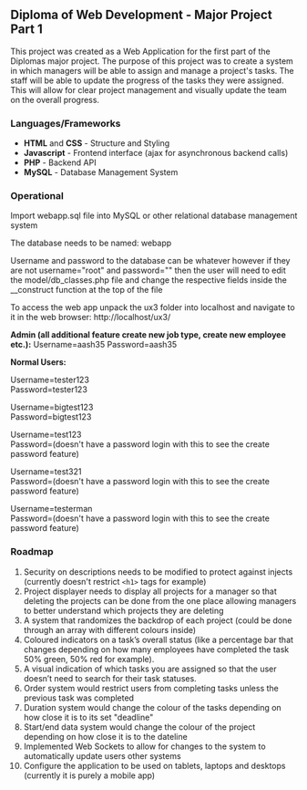 ## Diploma of Web Development - Major Project Part 1

This project was created as a Web Application for the first part of the Diplomas major project. The purpose of this project was to create a system in which managers will be able to assign and manage a project's tasks. The staff will be able to update the progress of the tasks they were assigned. This will allow for clear project management and visually update the team on the overall progress.  

### Languages/Frameworks
* **HTML** and **CSS** - Structure and Styling 
* **Javascript** - Frontend interface (ajax for asynchronous backend calls) 
* **PHP** - Backend API 
* **MySQL** - Database Management System

### Operational

Import webapp.sql file into MySQL or other relational database management system 

The database needs to be named: webapp

Username and password to the database can be whatever however if they are not username="root" and password=""
then the user will need to edit the model/db_classes.php file and change the respective fields inside the
__construct function at the top of the file 

To access the web app unpack the ux3 folder into localhost and navigate to it in the web browser:
http://localhost/ux3/

**Admin (all additional feature create new job type, create new employee etc.):**
Username=aash35
Password=aash35

**Normal Users:**  

Username=tester123  
Password=tester123  
  
Username=bigtest123  
Password=bigtest123  
  
Username=test123  
Password=(doesn't have a password login with this to see the create password feature)  
  
Username=test321  
Password=(doesn't have a password login with this to see the create password feature)  
  
Username=testerman  
Password=(doesn't have a password login with this to see the create password feature)  
  
### Roadmap  
1. Security on descriptions needs to be modified to protect against injects (currently doesn't restrict `<h1>` tags
   for example) 
2. Project displayer needs to display all projects for a manager so that deleting the projects can be done from 
   the one place allowing managers to better understand which projects they are deleting
3. A system that randomizes the backdrop of each project (could be done through an array with different colours 
   inside)
4. Coloured indicators on a task’s overall status (like a percentage bar that changes depending on how many 
   employees have completed the task 50% green, 50% red for example). 
5. A visual indication of which tasks you are 
   assigned so that the user doesn’t need to search for their task statuses.
6. Order system would restrict users from completing tasks unless the previous task was completed
7. Duration system would change the colour of the tasks depending on how close it is to its set "deadline"
8. Start/end data system would change the colour of the project depending on how close it is to the dateline
9. Implemented Web Sockets to allow for changes to the system to automatically update users other systems
10. Configure the application to be used on tablets, laptops and desktops (currently it is purely a mobile app)
